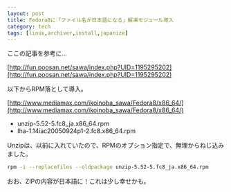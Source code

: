 ```yaml
---
layout: post
title: Fedora8に「ファイル名が日本語になる」解凍モジュール導入
category: tech
tags: [linux,archiver,install,japanize]
---
```


ここの記事を参考に…

[http://fun.poosan.net/sawa/index.php?UID=1195295202](http://fun.poosan.net/sawa/index.php?UID=1195295202)

以下からRPM落として導入。

[http://www.mediamax.com/ikoinoba_sawa/Fedora8/x86_64/](http://www.mediamax.com/ikoinoba_sawa/Fedora8/x86_64/)

- unzip-5.52-5.fc8_ja.x86_64.rpm
- lha-1.14iac20050924p1-2.fc8.x86_64.rpm

Unzipは、以前に入れていたので、RPMのオプション指定で、無理からねじ込みました。

```bash
rpm -i --replacefiles --oldpackage unzip-5.52-5.fc8_ja.x86_64.rpm
```

おお、ZIPの内容が日本語に！これは少し幸せかも。
